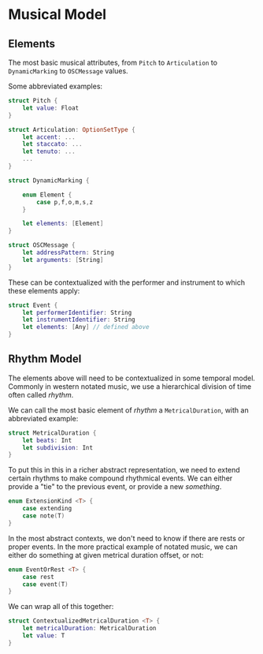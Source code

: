 # Musical Model

## Elements

The most basic musical attributes, from `Pitch` to `Articulation` to `DynamicMarking` to `OSCMessage` values.

Some abbreviated examples:

```Swift
struct Pitch {
    let value: Float
}

struct Articulation: OptionSetType {
    let accent: ...
    let staccato: ...
    let tenuto: ...
    ...
}

struct DynamicMarking {

    enum Element {
        case p,f,o,m,s,z
    }

    let elements: [Element]
}

struct OSCMessage {
    let addressPattern: String
    let arguments: [String]
}
```

These can be contextualized with the performer and instrument to which these elements apply:

```Swift
struct Event {
    let performerIdentifier: String
    let instrumentIdentifier: String
    let elements: [Any] // defined above
}
```



## Rhythm Model

The elements above will need to be contextualized in some temporal model. Commonly in western notated music, we use a hierarchical division of time often called _rhythm_.

We can call the most basic element of _rhythm_ a `MetricalDuration`, with an abbreviated example:

```Swift
struct MetricalDuration {
    let beats: Int
    let subdivision: Int
}
```

To put this in this in a richer abstract representation, we need to extend certain rhythms to make compound rhythmical events. We can either provide a "tie" to the previous event, or provide a new _something_.

```Swift
enum ExtensionKind <T> {
    case extending
    case note(T)
}
```

In the most abstract contexts, we don't need to know if there are rests or proper events. In the more practical example of notated music, we can either do something at given metrical duration offset, or not:

```Swift
enum EventOrRest <T> {
    case rest
    case event(T)
}
```

We can wrap all of this together:

```Swift
struct ContextualizedMetricalDuration <T> {
    let metricalDuration: MetricalDuration
    let value: T
}
```


